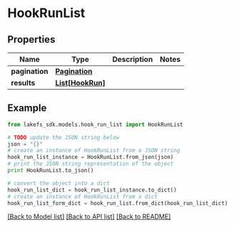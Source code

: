 # HookRunList


## Properties

Name | Type | Description | Notes
------------ | ------------- | ------------- | -------------
**pagination** | [**Pagination**](Pagination.md) |  | 
**results** | [**List[HookRun]**](HookRun.md) |  | 

## Example

```python
from lakefs_sdk.models.hook_run_list import HookRunList

# TODO update the JSON string below
json = "{}"
# create an instance of HookRunList from a JSON string
hook_run_list_instance = HookRunList.from_json(json)
# print the JSON string representation of the object
print HookRunList.to_json()

# convert the object into a dict
hook_run_list_dict = hook_run_list_instance.to_dict()
# create an instance of HookRunList from a dict
hook_run_list_form_dict = hook_run_list.from_dict(hook_run_list_dict)
```
[[Back to Model list]](../README.md#documentation-for-models) [[Back to API list]](../README.md#documentation-for-api-endpoints) [[Back to README]](../README.md)


